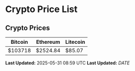 # Crypto Price List

## Crypto Prices
| Bitcoin | Ethereum | Litecoin |
| ------- | -------- | -------- |
| $103718 | $2524.84 | $85.07 |
**Last Updated:** 2025-05-31 08:59 UTC
**Last Updated:** $DATE$
